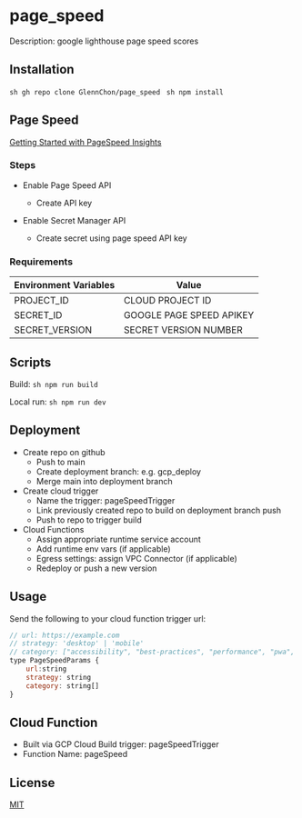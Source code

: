 # page_speed

Description: google lighthouse page speed scores

## Installation

```sh gh repo clone GlennChon/page_speed ```
```sh npm install ```

## Page Speed
[Getting Started with PageSpeed Insights](https://developers.google.com/speed/docs/insights/v5/get-started)

### Steps
- Enable Page Speed API
    - Create API key

- Enable Secret Manager API
    - Create secret using page speed API key

### Requirements
| Environment Variables | Value |
| --------------------- | ----- |
| PROJECT_ID | CLOUD PROJECT ID |
| SECRET_ID | GOOGLE PAGE SPEED APIKEY |
| SECRET_VERSION | SECRET VERSION NUMBER |

## Scripts
Build:
```sh npm run build ```

Local run:
```sh npm run dev ```

## Deployment
- Create repo on github
    - Push to main
    - Create deployment branch: e.g. gcp_deploy
    - Merge main into deployment branch
- Create cloud trigger
    - Name the trigger: pageSpeedTrigger
    - Link previously created repo to build on deployment branch push
    - Push to repo to trigger build
- Cloud Functions
    - Assign appropriate runtime service account
    - Add runtime env vars (if applicable)
    - Egress settings: assign VPC Connector (if applicable)
    - Redeploy or push a new version

## Usage

Send the following to your cloud function trigger url:
```javascript
// url: https://example.com
// strategy: 'desktop' | 'mobile'
// category: ["accessibility", "best-practices", "performance", "pwa", "seo"]  
type PageSpeedParams {
    url:string
    strategy: string 
    category: string[]  
}

```

## Cloud Function

- Built via GCP Cloud Build trigger: pageSpeedTrigger
- Function Name: pageSpeed

## License

[MIT](https://choosealicense.com/licenses/mit/)

